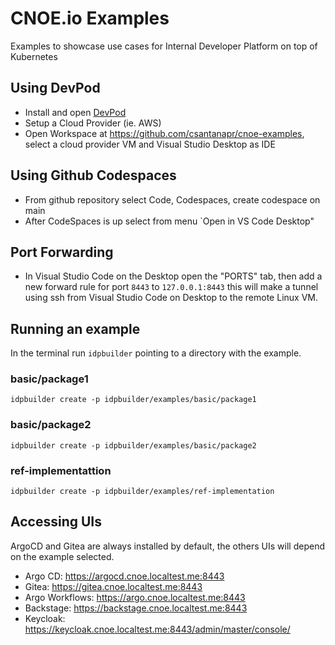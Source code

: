 # CNOE.io Examples

Examples to showcase use cases for Internal Developer Platform on top of Kubernetes

## Using DevPod
- Install and open [DevPod](https://devpod.sh)
- Setup a Cloud Provider (ie. AWS)
- Open Workspace at https://github.com/csantanapr/cnoe-examples, select a cloud provider VM and Visual Studio Desktop as IDE

## Using Github Codespaces
- From github repository select Code, Codespaces, create codespace on main
- After CodeSpaces is up select from menu `Open in VS Code Desktop"

## Port Forwarding
- In Visual Studio Code on the Desktop open the "PORTS" tab, then add a new forward rule for port `8443` to `127.0.0.1:8443` this will make a tunnel using ssh from Visual Studio Code on Desktop to the remote Linux VM.


## Running an example

In the terminal run `idpbuilder` pointing to a directory with the example.

### basic/package1
```shell
idpbuilder create -p idpbuilder/examples/basic/package1
```
### basic/package2
```shell
idpbuilder create -p idpbuilder/examples/basic/package2
```
### ref-implementattion
```shell
idpbuilder create -p idpbuilder/examples/ref-implementation
```




## Accessing UIs
ArgoCD and Gitea are always installed by default, the others UIs will depend on the example selected.
- Argo CD: https://argocd.cnoe.localtest.me:8443
- Gitea: https://gitea.cnoe.localtest.me:8443
- Argo Workflows: https://argo.cnoe.localtest.me:8443
- Backstage: https://backstage.cnoe.localtest.me:8443
- Keycloak: https://keycloak.cnoe.localtest.me:8443/admin/master/console/

